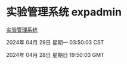 # 实验管理系统 expadmin
[实验管理系统](http://219.139.197.222:56808/expadmin-782313d2-e1b1-4ea7-932e-3a55e6a1a4d0/)

2024年 04月 29日 星期一 03:50:03 CST

2024年 04月 28日 星期日 19:50:03 GMT
